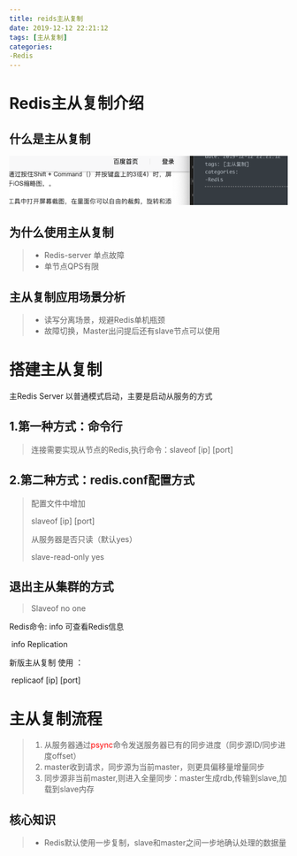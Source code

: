 ```yaml
---
title: reids主从复制
date: 2019-12-12 22:21:12
tags: [主从复制]
categories: 
-Redis
---
```


# Redis主从复制介绍

## 什么是主从复制

<img src="redis主从复制\1.png"/>



## 为什么使用主从复制

> - Redis-server 单点故障
> - 单节点QPS有限

## 主从复制应用场景分析

> - 读写分离场景，规避Redis单机瓶颈
> - 故障切换，Master出问提后还有slave节点可以使用

# 搭建主从复制

主Redis Server 以普通模式启动，主要是启动从服务的方式

## 1.第一种方式：命令行

> 连接需要实现从节点的Redis,执行命令：slaveof [ip] [port]

## 2.第二种方式：redis.conf配置方式

> 配置文件中增加
>
> slaveof [ip] [port]
>
> 从服务器是否只读（默认yes）
>
> slave-read-only yes

## 退出主从集群的方式

> Slaveof no one

Redis命令: info 可查看Redis信息 

​		info Replication

新版主从复制 使用 ：

​		replicaof [ip] [port]

# 主从复制流程

> 1. 从服务器通过<font color="red">psync</font>命令发送服务器已有的同步进度（同步源ID/同步进度offset）
> 2. master收到请求，同步源为当前master，则更具偏移量增量同步
> 3. 同步源非当前master,则进入全量同步：master生成rdb,传输到slave,加载到slave内存

## 核心知识

>
>
>- Redis默认使用一步复制，slave和master之间一步地确认处理的数据量





